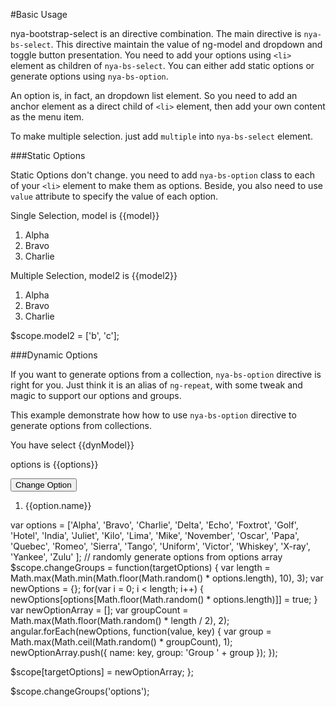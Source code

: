 #Basic Usage

nya-bootstrap-select is an directive combination. The main directive is `nya-bs-select`. This directive maintain the value of ng-model and dropdown and toggle button presentation.
You need to add your options using `<li>` element as children of `nya-bs-select`. You can either add static options or generate options using `nya-bs-option`.

An option is, in fact, an dropdown list element. So you need to add an anchor element as a direct child of `<li>` element, then add your own content as the menu item.

To make multiple selection. just add `multiple` into `nya-bs-select` element.

###Static Options

Static Options don't change. you need to add `nya-bs-option` class to each of your `<li>` element to make them as options. Beside, you also need to use `value` attribute to specify the value of each option.

<example>
<file name="index.html">
<p class="alert-info">Single Selection, model is {{model}}</p>
<ol class="nya-bs-select" ng-model="model">
  <li class="nya-bs-option" value="a">
    <a>Alpha</a>
  </li>
  <li class="nya-bs-option" value="b">
    <a>Bravo</a>
  </li>
  <li class="nya-bs-option" value="c">
    <a>Charlie</a>
  </li>
</ol>
<p class="alert-info">Multiple Selection, model2 is {{model2}}</p>
<ol class="nya-bs-select" ng-model="model2" multiple>
  <li class="nya-bs-option" value="a">
    <a>Alpha</a>
  </li>
  <li class="nya-bs-option" value="b">
    <a>Bravo</a>
  </li>
  <li class="nya-bs-option" value="c">
    <a>Charlie</a>
  </li>
</ol>
</file>
<file name="script.js">
$scope.model2 = ['b', 'c'];
</file>
</example>


###Dynamic Options

If you want to generate options from a collection, `nya-bs-option` directive is right for you. Just think it is an alias of `ng-repeat`, with some tweak and magic to support our options and groups.

This example demonstrate how how to use `nya-bs-option` directive to generate options from collections.

<example>
<file name="index.html">
<form class="form-inline">
  <p class="alert-info"> You have select {{dynModel}}</p>
  <p class="alert-info"> options is {{options}}</p>
  <button class="btn btn-default" ng-click="changeGroups('options')">Change Option</button>
  <ol class="nya-bs-select" ng-model="dynModel">
    <li nya-bs-option="option in options">
      <a>
        {{option.name}}
      </a>
    </li>
  </ol>
</form>
</file>
<file name="script.js">
var options = ['Alpha', 'Bravo', 'Charlie', 'Delta',
  'Echo', 'Foxtrot', 'Golf', 'Hotel', 'India', 'Juliet', 'Kilo', 'Lima',
  'Mike', 'November', 'Oscar', 'Papa', 'Quebec', 'Romeo', 'Sierra',
  'Tango', 'Uniform', 'Victor', 'Whiskey', 'X-ray', 'Yankee', 'Zulu'
];
// randomly generate options from options array
$scope.changeGroups = function(targetOptions) {
  var length = Math.max(Math.min(Math.floor(Math.random() * options.length), 10), 3);
  var newOptions = {};
  for(var i = 0; i < length; i++) {
    newOptions[options[Math.floor(Math.random() * options.length)]] = true;
  }
  var newOptionArray = [];
  var groupCount = Math.max(Math.floor(Math.random() * length / 2), 2);
  angular.forEach(newOptions, function(value, key) {
    var group = Math.max(Math.ceil(Math.random() * groupCount), 1);
    newOptionArray.push({
      name: key,
      group: 'Group ' + group
    });
  });

  $scope[targetOptions] = newOptionArray;
};


$scope.changeGroups('options');

</file>
</example>
